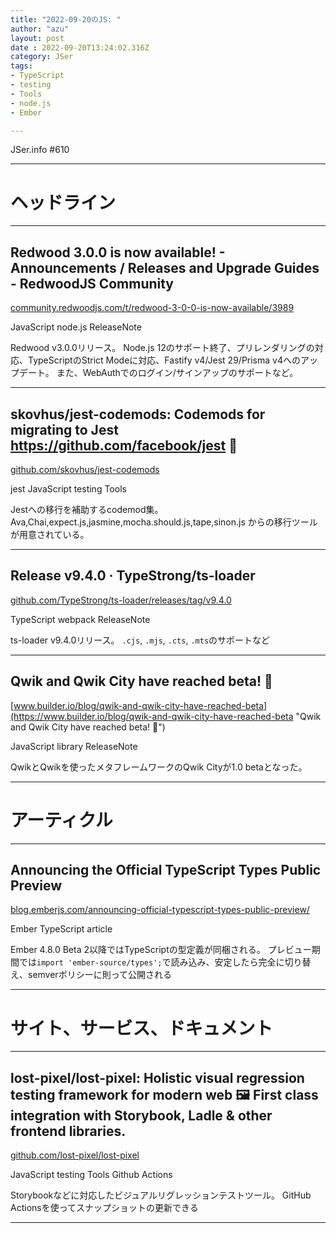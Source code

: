 ```yaml
---
title: "2022-09-20のJS: "
author: "azu"
layout: post
date : 2022-09-20T13:24:02.316Z
category: JSer
tags:
- TypeScript
- testing
- Tools
- node.js
- Ember

---
```


JSer.info #610

----

<h1 class="site-genre">ヘッドライン</h1>

----

## Redwood 3.0.0 is now available! - Announcements / Releases and Upgrade Guides - RedwoodJS Community
[community.redwoodjs.com/t/redwood-3-0-0-is-now-available/3989](https://community.redwoodjs.com/t/redwood-3-0-0-is-now-available/3989 "Redwood 3.0.0 is now available! - Announcements / Releases and Upgrade Guides - RedwoodJS Community")
<p class="jser-tags jser-tag-icon"><span class="jser-tag">JavaScript</span> <span class="jser-tag">node.js</span> <span class="jser-tag">ReleaseNote</span></p>

Redwood v3.0.0リリース。
Node.js 12のサポート終了、プリレンダリングの対応、TypeScriptのStrict Modeに対応、Fastify v4/Jest 29/Prisma v4へのアップデート。
また、WebAuthでのログイン/サインアップのサポートなど。


----

## skovhus/jest-codemods: Codemods for migrating to Jest https://github.com/facebook/jest 👾
[github.com/skovhus/jest-codemods](https://github.com/skovhus/jest-codemods "skovhus/jest-codemods: Codemods for migrating to Jest https://github.com/facebook/jest 👾")
<p class="jser-tags jser-tag-icon"><span class="jser-tag">jest</span> <span class="jser-tag">JavaScript</span> <span class="jser-tag">testing</span> <span class="jser-tag">Tools</span></p>

Jestへの移行を補助するcodemod集。
Ava,Chai,expect.js,jasmine,mocha.should.js,tape,sinon.js からの移行ツールが用意されている。


----

## Release v9.4.0 · TypeStrong/ts-loader
[github.com/TypeStrong/ts-loader/releases/tag/v9.4.0](https://github.com/TypeStrong/ts-loader/releases/tag/v9.4.0 "Release v9.4.0 · TypeStrong/ts-loader")
<p class="jser-tags jser-tag-icon"><span class="jser-tag">TypeScript</span> <span class="jser-tag">webpack</span> <span class="jser-tag">ReleaseNote</span></p>

ts-loader v9.4.0リリース。
`.cjs`, `.mjs`, `.cts`, `.mts`のサポートなど


----

## Qwik and Qwik City have reached beta! 🎉
[www.builder.io/blog/qwik-and-qwik-city-have-reached-beta](https://www.builder.io/blog/qwik-and-qwik-city-have-reached-beta "Qwik and Qwik City have reached beta! 🎉")
<p class="jser-tags jser-tag-icon"><span class="jser-tag">JavaScript</span> <span class="jser-tag">library</span> <span class="jser-tag">ReleaseNote</span></p>

QwikとQwikを使ったメタフレームワークのQwik Cityが1.0 betaとなった。


----
<h1 class="site-genre">アーティクル</h1>

----

## Announcing the Official TypeScript Types Public Preview
[blog.emberjs.com/announcing-official-typescript-types-public-preview/](https://blog.emberjs.com/announcing-official-typescript-types-public-preview/ "Announcing the Official TypeScript Types Public Preview")
<p class="jser-tags jser-tag-icon"><span class="jser-tag">Ember</span> <span class="jser-tag">TypeScript</span> <span class="jser-tag">article</span></p>

Ember 4.8.0 Beta 2以降ではTypeScriptの型定義が同梱される。
プレビュー期間では`import 'ember-source/types';`で読み込み、安定したら完全に切り替え、semverポリシーに則って公開される


----
<h1 class="site-genre">サイト、サービス、ドキュメント</h1>

----

## lost-pixel/lost-pixel: Holistic visual regression testing framework for modern web 🖼 First class integration with Storybook, Ladle &amp; other frontend libraries.
[github.com/lost-pixel/lost-pixel](https://github.com/lost-pixel/lost-pixel "lost-pixel/lost-pixel: Holistic visual regression testing framework for modern web 🖼 First class integration with Storybook, Ladle &amp; other frontend libraries.")
<p class="jser-tags jser-tag-icon"><span class="jser-tag">JavaScript</span> <span class="jser-tag">testing</span> <span class="jser-tag">Tools</span> <span class="jser-tag">Github</span> <span class="jser-tag">Actions</span></p>

Storybookなどに対応したビジュアルリグレッションテストツール。
GitHub Actionsを使ってスナップショットの更新できる


----
